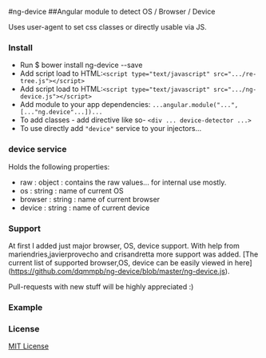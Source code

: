 #ng-device
##Angular module to detect OS / Browser / Device

Uses user-agent to set css classes or directly usable via JS.

### Install
* Run $ bower install ng-device --save
* Add script load to HTML:`<script type="text/javascript" src=".../re-tree.js"></script>`
* Add script load to HTML:`<script type="text/javascript" src=".../ng-device.js"></script>`
* Add module to your app dependencies: `...angular.module("...", [..."ng.device"...])...`
* To add classes - add directive like so- `<div ... device-detector ...>`
* To use directly add `"device"` service to your injectors...

### device service
Holds the following properties:
* raw : object : contains the raw values... for internal use mostly.
* os : string : name of current OS
* browser : string : name of current browser
* device : string : name of current device
 
### Support
At first I added just major browser, OS, device support.
With help from mariendries,javierprovecho and crisandretta more support was added.
[The current list of supported browser,OS, device can be easily viewed in here] (https://github.com/dqmmpb/ng-device/blob/master/ng-device.js).

Pull-requests with new stuff will be highly appreciated :)

### Example

### License

[MIT License](//github.com/dqmmpb/ng-device/blob/master/license.txt)
